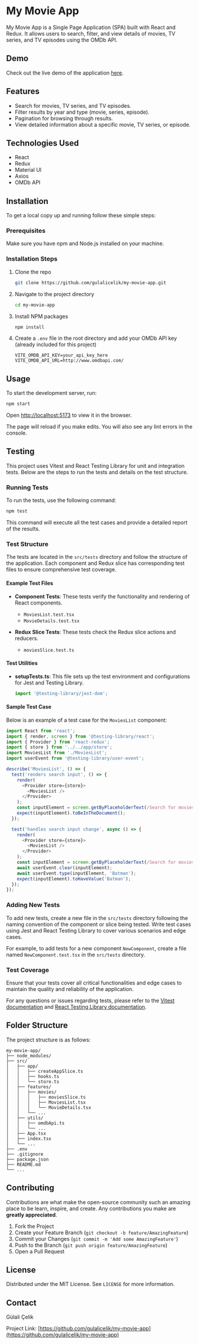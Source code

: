 # My Movie App

My Movie App is a Single Page Application (SPA) built with React and Redux. It allows users to search, filter, and view details of movies, TV series, and TV episodes using the OMDb API.

## Demo

Check out the live demo of the application [here](https://my-movie-app-invent.netlify.app/).

## Features

- Search for movies, TV series, and TV episodes.
- Filter results by year and type (movie, series, episode).
- Pagination for browsing through results.
- View detailed information about a specific movie, TV series, or episode.

## Technologies Used

- React
- Redux
- Material UI
- Axios
- OMDb API

## Installation

To get a local copy up and running follow these simple steps:

### Prerequisites

Make sure you have npm and Node.js installed on your machine.

### Installation Steps

1. Clone the repo
   ```sh
   git clone https://github.com/gulalicelik/my-movie-app.git
   ```
2. Navigate to the project directory
   ```sh
   cd my-movie-app
   ```
3. Install NPM packages
   ```sh
   npm install
   ```
4. Create a `.env` file in the root directory and add your OMDb API key (already included for this project)
   ```env
   VITE_OMDB_API_KEY=your_api_key_here
   VITE_OMDB_API_URL=http://www.omdbapi.com/
   ```

## Usage

To start the development server, run:

```sh
npm start
```

Open [http://localhost:5173](http://localhost:5173) to view it in the browser.

The page will reload if you make edits. You will also see any lint errors in the console.

## Testing

This project uses Vitest and React Testing Library for unit and integration tests. Below are the steps to run the tests and details on the test structure.

### Running Tests

To run the tests, use the following command:

```sh
npm test
```

This command will execute all the test cases and provide a detailed report of the results.

### Test Structure

The tests are located in the `src/tests` directory and follow the structure of the application. Each component and Redux slice has corresponding test files to ensure comprehensive test coverage.

#### Example Test Files

- **Component Tests**: These tests verify the functionality and rendering of React components.
   - `MoviesList.test.tsx`
   - `MovieDetails.test.tsx`

- **Redux Slice Tests**: These tests check the Redux slice actions and reducers.
   - `moviesSlice.test.ts`

#### Test Utilities

- **setupTests.ts**: This file sets up the test environment and configurations for Jest and Testing Library.

  ```typescript
  import '@testing-library/jest-dom';
  ```

#### Sample Test Case

Below is an example of a test case for the `MoviesList` component:

```typescript
import React from 'react';
import { render, screen } from '@testing-library/react';
import { Provider } from 'react-redux';
import { store } from '../../app/store';
import MoviesList from './MoviesList';
import userEvent from '@testing-library/user-event';

describe('MoviesList', () => {
  test('renders search input', () => {
    render(
      <Provider store={store}>
        <MoviesList />
      </Provider>
    );
    const inputElement = screen.getByPlaceholderText(/Search for movies/i);
    expect(inputElement).toBeInTheDocument();
  });

  test('handles search input change', async () => {
    render(
      <Provider store={store}>
        <MoviesList />
      </Provider>
    );
    const inputElement = screen.getByPlaceholderText(/Search for movies/i);
    await userEvent.clear(inputElement);
    await userEvent.type(inputElement, 'Batman');
    expect(inputElement).toHaveValue('Batman');
  });
});
```

### Adding New Tests

To add new tests, create a new file in the `src/tests` directory following the naming convention of the component or slice being tested. Write test cases using Jest and React Testing Library to cover various scenarios and edge cases.

For example, to add tests for a new component `NewComponent`, create a file named `NewComponent.test.tsx` in the `src/tests` directory.

### Test Coverage

Ensure that your tests cover all critical functionalities and edge cases to maintain the quality and reliability of the application.

For any questions or issues regarding tests, please refer to the [Vitest documentation](https://vitest.dev/guide/) and [React Testing Library documentation](https://testing-library.com/docs/react-testing-library/intro/).

## Folder Structure

The project structure is as follows:

```
my-movie-app/
├── node_modules/
├── src/
│   ├── app/
│   │   ├── createAppSlice.ts
│   │   ├── hooks.ts
│   │   └── store.ts
│   ├── features/
│   │   ├── movies/
│   │   │   ├── moviesSlice.ts
│   │   │   ├── MoviesList.tsx
│   │   │   └── MovieDetails.tsx
│   │   └── ...
│   ├── utils/
│   │   ├── omdbApi.ts
│   │   └── ...
│   ├── App.tsx
│   ├── index.tsx
│   └── ...
├── .env
├── .gitignore
├── package.json
├── README.md
└── ...
```

## Contributing

Contributions are what make the open-source community such an amazing place to be learn, inspire, and create. Any contributions you make are **greatly appreciated**.

1. Fork the Project
2. Create your Feature Branch (`git checkout -b feature/AmazingFeature`)
3. Commit your Changes (`git commit -m 'Add some AmazingFeature'`)
4. Push to the Branch (`git push origin feature/AmazingFeature`)
5. Open a Pull Request

## License

Distributed under the MIT License. See `LICENSE` for more information.

## Contact

Gülali Çelik

Project Link: [https://github.com/gulalicelik/my-movie-app](https://github.com/gulalicelik/my-movie-app)


